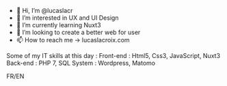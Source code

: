 - 👋 Hi, I’m @lucaslacr
- 👀 I’m interested in UX and UI Design
- 🌱 I’m currently learning Nuxt3
- 💞️ I’m looking to create a better web for user
- 📫 How to reach me -> lucaslacroix.com

Some of my IT skills at this day :
Front-end : Html5, Css3, JavaScript, Nuxt3
Back-end : PHP 7, SQL
System : Wordpress, Matomo 

FR/EN
